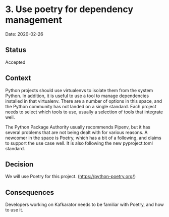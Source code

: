 # 3. Use poetry for dependency management

Date: 2020-02-26

## Status

Accepted

## Context

Python projects should use virtualenvs to isolate them from the system Python. In addition, it is useful
to use a tool to manage dependencies installed in that virtualenv. There are a number of options in this
space, and the Python community has not landed on a single standard. Each project needs to select which
tools to use, usually a selection of tools that integrate well.

The Python Package Authority usually recommends Pipenv, but it has several problems that are not being
dealt with for various reasons. A newcomer in the space is Poetry, which has a bit of a following, and
claims to support the use case well. It is also following the new pyproject.toml standard.

## Decision

We will use Poetry for this project. (https://python-poetry.org/)

## Consequences

Developers working on Kafkarator needs to be familiar with Poetry, and how to use it.

